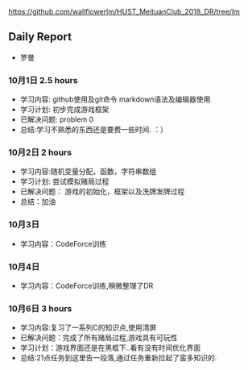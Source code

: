 https://github.com/wallflowerlm/HUST_MeituanClub_2018_DR/tree/lm
## Daily Report    
+ 罗曼
### 10月1日 2.5 hours
+ 学习内容: github使用及git命令 markdown语法及编辑器使用 
+ 学习计划: 初步完成游戏框架
+ 已解决问题: problem 0
+ 总结:学习不熟悉的东西还是要费一些时间. ：）
### 10月2日 2 hours
+ 学习内容:随机变量分配，函数，字符串数组
+ 学习计划: 尝试模拟赌局过程
+ 已解决问题： 游戏的初始化，框架以及洗牌发牌过程
+ 总结：加油
### 10月3日
+ 学习内容：CodeForce训练
### 10月4日
+ 学习内容：CodeForce训练,稍微整理了DR
### 10月6日 3 hours
+ 学习内容:复习了一系列C的知识点,使用清屏
+ 已解决问题：完成了所有赌局过程,游戏具有可玩性
+ 学习计划：游戏界面还是在黑框下..看有没有时间优化界面
+ 总结:21点任务到这里告一段落,通过任务重新捡起了蛮多知识的.